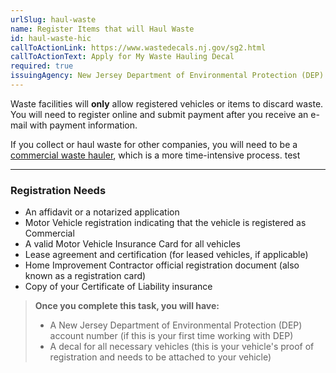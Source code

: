 ```yaml
---
urlSlug: haul-waste
name: Register Items that will Haul Waste
id: haul-waste-hic
callToActionLink: https://www.wastedecals.nj.gov/sg2.html
callToActionText: Apply for My Waste Hauling Decal
required: true
issuingAgency: New Jersey Department of Environmental Protection (DEP)
---
```

Waste facilities will **only** allow registered vehicles or items to discard waste. You will need to register online and submit payment after you receive an e-mail with payment information. 

If you collect or haul waste for other companies, you will need to be a [commercial waste hauler](https://www.wastedecals.nj.gov/swt2.html), which is a more time-intensive process. test

- - -

### Registration Needs

* An affidavit or a notarized application
* Motor Vehicle registration indicating that the vehicle is registered as Commercial
* A valid Motor Vehicle Insurance Card for all vehicles 
* Lease agreement and certification (for leased vehicles, if applicable) 
* Home Improvement Contractor official registration document (also known as a registration card)
* Copy of your Certificate of Liability insurance

> **Once you complete this task, you will have:**
>
> * A New Jersey Department of Environmental Protection (DEP) account number (if this is your first time working with DEP)
> * A decal for all necessary vehicles (this is your vehicle's proof of registration and needs to be attached to your vehicle)